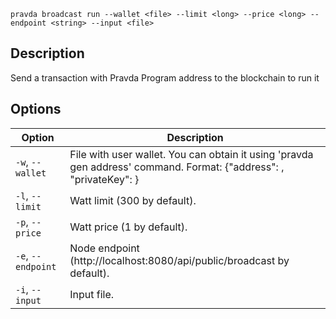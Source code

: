 <!--
THIS FILE IS GENERATED. DO NOT EDIT MANUALLY!
-->

```pravda broadcast run --wallet <file> --limit <long> --price <long> --endpoint <string> --input <file>```

## Description
Send a transaction with Pravda Program address to the blockchain to run it
## Options

|Option|Description|
|----|----|
|`-w`, `--wallet`|File with user wallet. You can obtain it using 'pravda gen address' command. Format: {"address": <public key>, "privateKey": <private key>}
|`-l`, `--limit`|Watt limit (300 by default).
|`-p`, `--price`|Watt price (1 by default).
|`-e`, `--endpoint`|Node endpoint (http://localhost:8080/api/public/broadcast by default).
|`-i`, `--input`|Input file.
